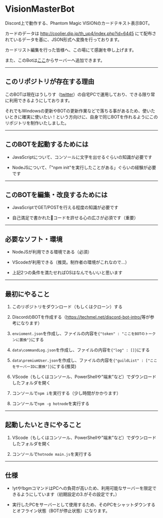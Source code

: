 # VisionMasterBot

Discord上で動作する、Phantom Magic VISIONのカードテキスト表示BOT。

カードのデータは <http://coolier.dip.jp/th_up4/index.php?id=6445> にて配布されているデータを基に、JSON形式へ変換を行っております。

カードリスト編集を行った皆様へ、この場にて感謝を申し上げます。

また、このBotは[ここ](https://discord.com/api/oauth2/authorize?client_id=678036269133201410&permissions=120279197760&scope=bot)からサーバーへ追加できます。

---

## このリポジトリが存在する理由

このBOTは現在はうしりす（[twitter](https://twitter.com/ushirisu)）の自宅PCで運用しており、できる限り常に利用できるようにしております。

それでもWindowsの更新やBOTの更新作業などで落ちる事があるため、使いたいときに確実に使いたい！という方向けに、自身で同じBOTを作れるようにこのリポジトリを制作いたしました。

---

## このBOTを起動するためには

- JavaScriptについて、コンソールに文字を出せるぐらいの知識が必要です

- NodeJSについて、「"npm init"を実行したことがある」ぐらいの経験が必要です

---

## このBOTを編集・改良するためには

- JavaScriptでGET/POSTを行える程度の知識が必要です

- 自己満足で書かれた💩コードを許せる心の広さが必須です（重要）

---

## 必要なソフト・環境

- NodeJSが利用できる環境である（必須）

- VScodeが利用できる（推奨。制作者の環境がこれなので...）

- 上記2つの条件を満たせればOSはなんでもいいと思います

---

## 最初にやること

1. このリポジトリをダウンロード（もしくはクローン）する

1. DiscordのBOTを作成する（<https://techmel.net/discord-bot-intro/>等が参考になります）

1. `envioment.json`を作成し、ファイルの内容を`{"token" : "ここをBOTのトークンに置換"}`にする

1. `data\commandLog.json`を作成し、ファイルの内容を`{"log" : []}`にする

1. `data\premiumUser.json`を作成し、ファイルの内容を`{"guildList" : ["ここをサーバーIDに置換"]}`にする(推奨)

1. VScode（もしくはコンソール、PowerShellや"端末"など）でダウンロードしたフォルダを開く

1. コンソールで`npm i`を実行する（少し時間がかかります）

1. コンソールで`npm -g hotnode`を実行する

---

## 起動したいときにやること

1. VScode（もしくはコンソール、PowerShellや"端末"など）でダウンロードしたフォルダを開く

1. コンソールで`hotnode main.js`を実行する

---

## 仕様

- !ytや!bgmコマンドはPCへの負荷が高いため、利用可能なサーバーを限定できるようにしています（初期設定の3.がその設定です。）

- 実行したPCをサーバーとして使用するため、そのPCをシャットダウンするとオフライン状態（BOTが停止状態）になります。
